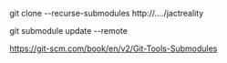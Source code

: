 git clone --recurse-submodules http://..../jactreality

git submodule update --remote

https://git-scm.com/book/en/v2/Git-Tools-Submodules


